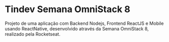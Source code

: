 # Tindev Semana OmniStack 8

Projeto de uma aplicação com Backend Nodejs, Frontend ReactJS e Mobile usando ReactNative, desenvolvido através da Semana OmniStack 8, realizado pela Rocketseat.


